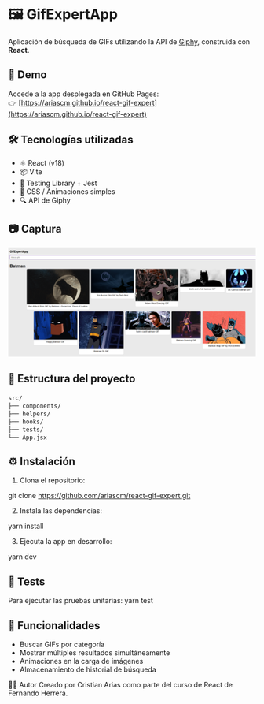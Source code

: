 # 🖼️ GifExpertApp

Aplicación de búsqueda de GIFs utilizando la API de [Giphy](https://giphy.com/), construida con **React**.

## 🚀 Demo

Accede a la app desplegada en GitHub Pages:  
👉 [https://ariascm.github.io/react-gif-expert](https://ariascm.github.io/react-gif-expert)

## 🛠️ Tecnologías utilizadas

- ⚛️ React (v18)
- 📦 Vite
- 🧪 Testing Library + Jest
- 🎨 CSS / Animaciones simples
- 🔍 API de Giphy

## 📷 Captura

![Captura de la aplicación](./src/images/image.png)

## 📁 Estructura del proyecto

    src/
    ├── components/
    ├── helpers/
    ├── hooks/
    ├── tests/
    └── App.jsx

    
## ⚙️ Instalación

1. Clona el repositorio:

git clone https://github.com/ariascm/react-gif-expert.git

2. Instala las dependencias:

yarn install

3. Ejecuta la app en desarrollo:

yarn dev

## 🧪 Tests

Para ejecutar las pruebas unitarias:
yarn test

## 🧩 Funcionalidades

- Buscar GIFs por categoría
- Mostrar múltiples resultados simultáneamente
- Animaciones en la carga de imágenes
- Almacenamiento de historial de búsqueda

🧑‍💻 Autor
Creado por Cristian Arias como parte del curso de React de Fernando Herrera.